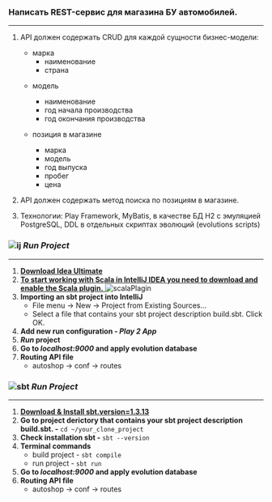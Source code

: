 ### Написать REST-сервис для магазина БУ автомобилей.
__________________________________________________________
1.  API должен содержать CRUD для каждой сущности бизнес-модели:
	* марка
		+ наименование
		+ страна

	- модель
		+ наименование
		+ год начала производства
		+ год окончания производства

	- позиция в магазине
		+ марка
		+ модель
		+ год выпуска
		+ пробег
		+ цена


2. API должен содержать метод поиска по позициям в магазине.

3. Технологии: Play Framework, MyBatis, в качестве БД H2 с эмуляцией PostgreSQL, 
   DDL в отдельных скриптах эволюций (evolutions scripts)

### ![ij](https://upload.wikimedia.org/wikipedia/commons/thumb/9/9c/IntelliJ_IDEA_Icon.svg/80px-IntelliJ_IDEA_Icon.svg.png)  _Run Project_   
__________________________________________________________
1. [ **Download Idea Ultimate** ](https://www.jetbrains.com/ru-ru/idea/download/#section=linux)
2. [ **To start working with Scala in IntelliJ IDEA you need to download and enable the Scala plugin.** ](https://www.jetbrains.com/help/idea/discover-intellij-idea-for-scala.html#UserInterface)
![scalaPlagin](https://resources.jetbrains.com/help/img/idea/2021.3/scala_plugin_page.png)
3. **Importing an sbt project into IntelliJ**
   + File menu -> New -> Project from Existing Sources...
   + Select a file that contains your sbt project description build.sbt. Click OK.
4. **Add new run configuration - _Play 2 App_**
5. **_Run_ project**
6. **Go to _localhost:9000_ and apply evolution database**
7. **Routing API file**
   + autoshop -> conf -> routes

### ![sbt](https://upload.wikimedia.org/wikipedia/commons/thumb/4/43/Sbt-logo.svg/139px-Sbt-logo.svg.png) _Run Project_ 
__________________________________________________________
1. [**Download & Install sbt.version=1.3.13**](https://www.scala-sbt.org/download.html)
2. **Go to project derictory that contains your sbt project description build.sbt.  -** `cd ~/your_clone_project`
3. **Check installation sbt  -** `sbt --version`
4. **Terminal commands** 
    + build project - `sbt compile`
    + run project - `sbt run`
5. **Go to _localhost:9000_ and apply evolution database**
6. **Routing API file**
    + autoshop -> conf -> routes
